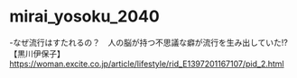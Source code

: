 # mirai_yosoku_2040

-なぜ流行はすたれるの？　人の脳が持つ不思議な癖が流行を生み出していた!?【黒川伊保子】  
https://woman.excite.co.jp/article/lifestyle/rid_E1397201167107/pid_2.html
